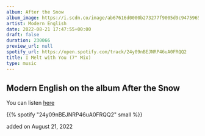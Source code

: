 ```yaml
---
album: After the Snow
album_image: https://i.scdn.co/image/ab67616d0000b273277f9005d9c9475965086560
artist: Modern English
date: 2022-08-21 17:47:55+00:00
draft: false
duration: 230066
preview_url: null
spotify_url: https://open.spotify.com/track/24y09nBEJNRP46uA0FRQQ2
title: I Melt with You (7" Mix)
type: music
---
```



## Modern English on the album After the Snow

You can listen [here](https://open.spotify.com/track/24y09nBEJNRP46uA0FRQQ2)

{{% spotify "24y09nBEJNRP46uA0FRQQ2" small %}}

added on August 21, 2022